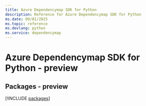 ```yaml
---
title: Azure Dependencymap SDK for Python
description: Reference for Azure Dependencymap SDK for Python
ms.date: 09/01/2025
ms.topic: reference
ms.devlang: python
ms.service: dependencymap
---
```

# Azure Dependencymap SDK for Python - preview
## Packages - preview
[!INCLUDE [packages](dependencymap-index.md)]